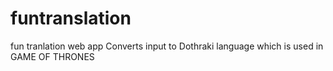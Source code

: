 # funtranslation
fun tranlation web app
Converts input to Dothraki language which is used in GAME OF THRONES
